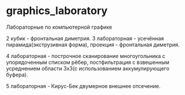 # graphics_laboratory
Лабораторные по компьютерной графике

2 кубик - фронтальная диметрия.
3 лабораторная - усечённая пирамида(экструзивная форма), проекция - фронтальная диметрия.

4 лабораторная - построчное сканирование многоугольника с упорядоченным списком рёбер, постфильтрация с взвешенным усреднением области 3х3(с использованием аккумулирующего буфера).

5 лабораторная - Кирус-Бек двумерное внешнее отсечение.

